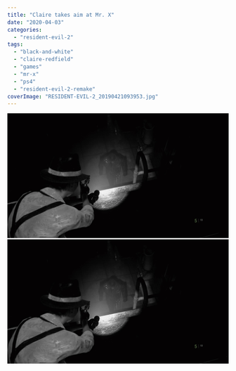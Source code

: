 ```yaml
---
title: "Claire takes aim at Mr. X"
date: "2020-04-03"
categories: 
  - "resident-evil-2"
tags: 
  - "black-and-white"
  - "claire-redfield"
  - "games"
  - "mr-x"
  - "ps4"
  - "resident-evil-2-remake"
coverImage: "RESIDENT-EVIL-2_20190421093953.jpg"
---
```


[![](images/RESIDENT-EVIL-2_20190421093953.jpg)](images/RESIDENT-EVIL-2_20190421093953.jpg)
[![](images/RESIDENT-EVIL-2_20190421093953.jpg)](images/RESIDENT-EVIL-2_20190421093953.jpg)
